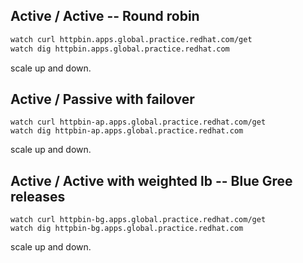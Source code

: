 ## Active / Active  -- Round robin

```sh
watch curl httpbin.apps.global.practice.redhat.com/get
watch dig httpbin.apps.global.practice.redhat.com
```
scale up and down.


## Active / Passive with failover

```shell
watch curl httpbin-ap.apps.global.practice.redhat.com/get
watch dig httpbin-ap.apps.global.practice.redhat.com
```

scale up and down.

## Active / Active with weighted lb -- Blue Gree releases


```shell
watch curl httpbin-bg.apps.global.practice.redhat.com/get
watch dig httpbin-bg.apps.global.practice.redhat.com
```

scale up and down.
